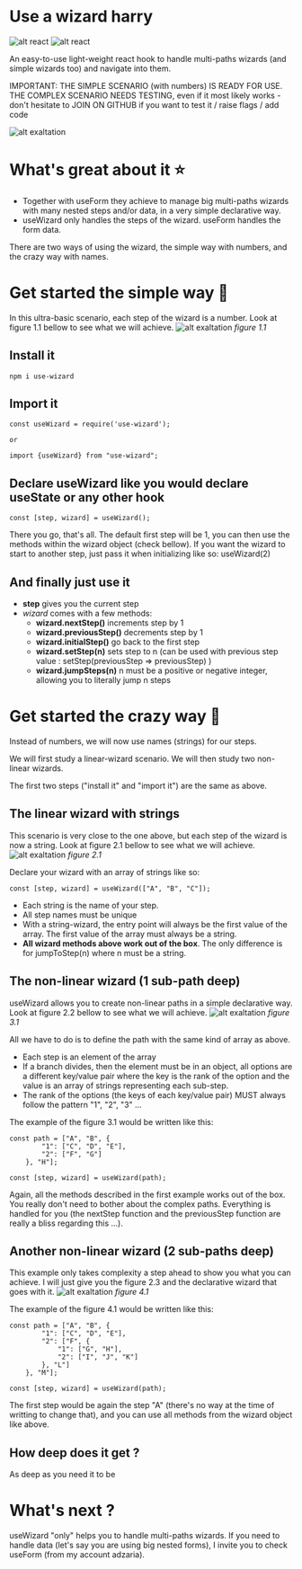 # Use a wizard harry

![alt react](https://img.shields.io/badge/react-v16.13.x-brightgreen)
![alt react](https://img.shields.io/badge/stage-needs.testing-orange)

An easy-to-use light-weight react hook to handle multi-paths wizards (and simple wizards too) and navigate into them.

IMPORTANT: THE SIMPLE SCENARIO (with numbers) IS READY FOR USE. THE COMPLEX SCENARIO NEEDS TESTING, even if it most likely works - don't hesitate to JOIN ON GITHUB if you want to test it / raise flags / add code

![alt exaltation](https://static.adzaria.co/usewizard.png)


# What's great about it ⭐

* Together with useForm they achieve to manage big multi-paths wizards with many nested steps and/or data, in a very simple declarative way.
* useWizard only handles the steps of the wizard. useForm handles the form data.

There are two ways of using the wizard, the simple way with numbers, and the crazy way with names.

# Get started the simple way 🚀

In this ultra-basic scenario, each step of the wizard is a number. Look at figure 1.1 bellow to see what we will achieve.
![alt exaltation](https://static.adzaria.co/npm/usewizard1.jpg)
*figure 1.1*

## Install it 
```
npm i use-wizard
```

## Import it
```
const useWizard = require('use-wizard');

or

import {useWizard} from "use-wizard";
```

## Declare useWizard like you would declare useState or any other hook

```
const [step, wizard] = useWizard();
```
There you go, that's all. The default first step will be 1, you can then use the methods within the wizard object (check bellow). If you want the wizard to start to another step, just pass it when initializing like so: useWizard(2)

## And finally just use it

* **step** gives you the current step
* *wizard* comes with a few methods:
    * **wizard.nextStep()** increments step by 1
    * **wizard.previousStep()** decrements step by 1
    * **wizard.initialStep()** go back to the first step
    * **wizard.setStep(n)** sets step to n (can be used with previous step value : setStep(previousStep => previousStep) )
    * **wizard.jumpSteps(n)** n must be a positive or negative integer, allowing you to literally jump n steps
    
# Get started the crazy way 🚀

Instead of numbers, we will now use names (strings) for our steps.

We will first study a linear-wizard scenario. We will then study two non-linear wizards.

The first two steps ("install it" and "import it") are the same as above.

## The linear wizard with strings

This scenario is very close to the one above, but each step of the wizard is now a string. Look at figure 2.1 bellow to see what we will achieve.
![alt exaltation](https://static.adzaria.co/npm/usewizard2.jpg)
*figure 2.1*

Declare your wizard with an array of strings like so:

```
const [step, wizard] = useWizard(["A", "B", "C"]);
```
* Each string is the name of your step.
* All step names must be unique
* With a string-wizard, the entry point will always be the first value of the array. The first value of the array must always be a string.
* **All wizard methods above work out of the box**. The only difference is for jumpToStep(n) where n must be a string.


## The non-linear wizard (1 sub-path deep)
    
useWizard allows you to create non-linear paths in a simple declarative way. Look at figure 2.2 bellow to see what we will achieve.
![alt exaltation](https://static.adzaria.co/npm/usewizard3.jpg)
*figure 3.1*

All we have to do is to define the path with the same kind of array as above. 
* Each step is an element of the array
* If a branch divides, then the element must be in an object, all options are a different key/value pair where the key is the rank of the option and the value is an array of strings representing each sub-step.
* The rank of the options (the keys of each key/value pair) MUST always follow the pattern "1", "2", "3" ...

The example of the figure 3.1 would be written like this:
```
const path = ["A", "B", {
        "1": ["C", "D", "E"],
        "2": ["F", "G"]
    }, "H"];

const [step, wizard] = useWizard(path);
```

Again, all the methods described in the first example works out of the box. You really don't need to bother about the complex paths. Everything is handled for you (the nextStep function and the previousStep function are really a bliss regarding this ...). 

## Another non-linear wizard (2 sub-paths deep)

This example only takes complexity a step ahead to show you what you can achieve. I will just give you the figure 2.3 and the declarative wizard that goes with it.
![alt exaltation](https://static.adzaria.co/npm/usewizard4.jpg)
*figure 4.1*

The example of the figure 4.1 would be written like this:
```
const path = ["A", "B", {
        "1": ["C", "D", "E"],
        "2": ["F", {
            "1": ["G", "H"],
            "2": ["I", "J", "K"]
        }, "L"]
    }, "M"];

const [step, wizard] = useWizard(path);
```
The first step would be again the step "A" (there's no way at the time of writting to change that), and you can use all methods from the wizard object like above.

## How deep does it get ?

As deep as you need it to be

# What's next ?

useWizard "only" helps you to handle multi-paths wizards. If you need to handle data (let's say you are using big nested forms), I invite you to check useForm (from my account adzaria). 

